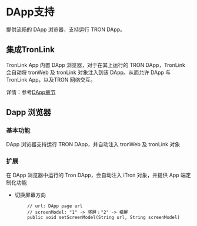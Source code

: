 # DApp支持

提供流畅的 DApp 浏览器，支持运行 TRON DApp。


## 集成TronLink

TronLink App 内置 DApp 浏览器，对于在其上运行的 TRON DApp，TronLink 会自动将 tronWeb 及 tronLink 对象注入到该 DApp。从而允许 DApp 与 TronLink App，以及TRON 网络交互。

详情：参考[DApp章节](../../dapp/getting-started.zh.md)

## Dapp 浏览器

### 基本功能

DApp 浏览器支持运行 TRON DApp，并自动注入 tronWeb 及 tronLink 对象

### 扩展

在 DApp 浏览器中运行的 Tron DApp，会自动注入 iTron 对象，并提供 App 端定制化功能

  * 切换屏幕方向

```shell   
        // url: DApp page url
        // screenModel: "1" -> 竖屏；"2" -> 横屏
        public void setScreenModel(String url, String screenModel)
```

